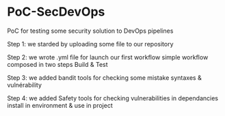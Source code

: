 # PoC-SecDevOps
PoC for testing some security solution to DevOps pipelines 
 
 Step 1: we starded by uploading some file to our repository 
 
 Step 2: we wrote .yml file for launch our first workflow 
 simple workflow composed in two steps Build & Test 

 Step 3: we added bandit tools for checking some mistake syntaxes & vulnérability 

 Step 4: we added Safety tools for checking vulnerabilities in dependancies install in environment & use in project 
